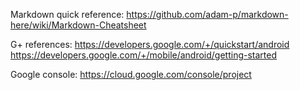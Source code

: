 Markdown quick reference:
https://github.com/adam-p/markdown-here/wiki/Markdown-Cheatsheet

G+ references:
https://developers.google.com/+/quickstart/android
https://developers.google.com/+/mobile/android/getting-started

Google console:
https://cloud.google.com/console/project

